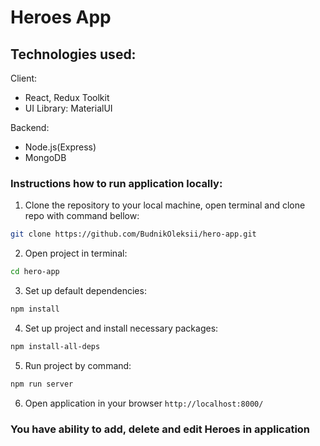 # Heroes App

## Technologies used:
Client:
- React, Redux Toolkit
- UI Library: MaterialUI

Backend:
- Node.js(Express)
- MongoDB

### Instructions how to run application locally:
1. Clone the repository to your local machine, open terminal and clone repo with command bellow:
```bash 
git clone https://github.com/BudnikOleksii/hero-app.git
```
2. Open project in terminal:
```bash 
cd hero-app
```
3. Set up default dependencies:
```bash 
npm install
```
4. Set up project and install necessary packages:
```bash 
npm install-all-deps
```
5. Run project by command:
```bash 
npm run server
```
6. Open application in your browser `http://localhost:8000/`

### You have ability to add, delete and edit Heroes in application
